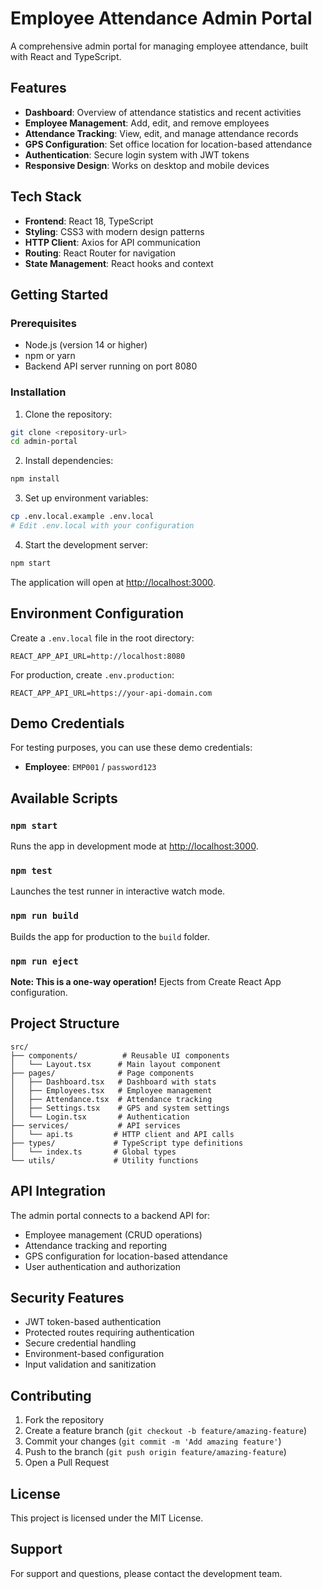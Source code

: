 # Employee Attendance Admin Portal

A comprehensive admin portal for managing employee attendance, built with React and TypeScript.

## Features

- **Dashboard**: Overview of attendance statistics and recent activities
- **Employee Management**: Add, edit, and remove employees
- **Attendance Tracking**: View, edit, and manage attendance records
- **GPS Configuration**: Set office location for location-based attendance
- **Authentication**: Secure login system with JWT tokens
- **Responsive Design**: Works on desktop and mobile devices

## Tech Stack

- **Frontend**: React 18, TypeScript
- **Styling**: CSS3 with modern design patterns
- **HTTP Client**: Axios for API communication
- **Routing**: React Router for navigation
- **State Management**: React hooks and context

## Getting Started

### Prerequisites

- Node.js (version 14 or higher)
- npm or yarn
- Backend API server running on port 8080

### Installation

1. Clone the repository:
```bash
git clone <repository-url>
cd admin-portal
```

2. Install dependencies:
```bash
npm install
```

3. Set up environment variables:
```bash
cp .env.local.example .env.local
# Edit .env.local with your configuration
```

4. Start the development server:
```bash
npm start
```

The application will open at [http://localhost:3000](http://localhost:3000).

## Environment Configuration

Create a `.env.local` file in the root directory:

```env
REACT_APP_API_URL=http://localhost:8080
```

For production, create `.env.production`:

```env
REACT_APP_API_URL=https://your-api-domain.com
```

## Demo Credentials

For testing purposes, you can use these demo credentials:
- **Employee**: `EMP001` / `password123`

## Available Scripts

### `npm start`
Runs the app in development mode at [http://localhost:3000](http://localhost:3000).

### `npm test`
Launches the test runner in interactive watch mode.

### `npm run build`
Builds the app for production to the `build` folder.

### `npm run eject`
**Note: This is a one-way operation!** Ejects from Create React App configuration.

## Project Structure

```
src/
├── components/          # Reusable UI components
│   └── Layout.tsx      # Main layout component
├── pages/              # Page components
│   ├── Dashboard.tsx   # Dashboard with stats
│   ├── Employees.tsx   # Employee management
│   ├── Attendance.tsx  # Attendance tracking
│   ├── Settings.tsx    # GPS and system settings
│   └── Login.tsx       # Authentication
├── services/           # API services
│   └── api.ts         # HTTP client and API calls
├── types/             # TypeScript type definitions
│   └── index.ts       # Global types
└── utils/             # Utility functions
```

## API Integration

The admin portal connects to a backend API for:
- Employee management (CRUD operations)
- Attendance tracking and reporting
- GPS configuration for location-based attendance
- User authentication and authorization

## Security Features

- JWT token-based authentication
- Protected routes requiring authentication
- Secure credential handling
- Environment-based configuration
- Input validation and sanitization

## Contributing

1. Fork the repository
2. Create a feature branch (`git checkout -b feature/amazing-feature`)
3. Commit your changes (`git commit -m 'Add amazing feature'`)
4. Push to the branch (`git push origin feature/amazing-feature`)
5. Open a Pull Request

## License

This project is licensed under the MIT License.

## Support

For support and questions, please contact the development team.
